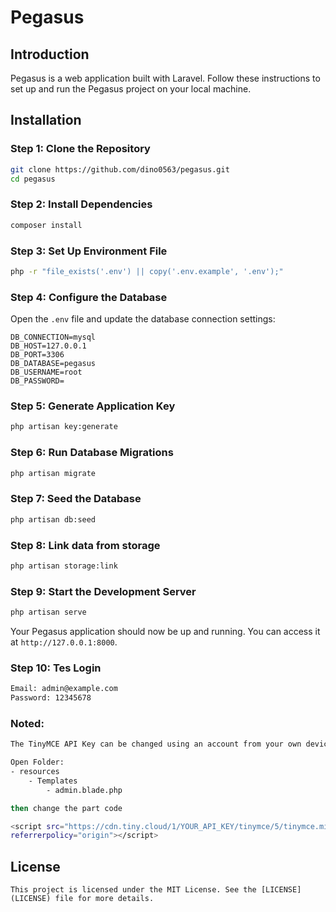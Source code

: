 # Pegasus

## Introduction

Pegasus is a web application built with Laravel. Follow these instructions to set up and run the Pegasus project on your local machine.

## Installation

### Step 1: Clone the Repository

```bash
git clone https://github.com/dino0563/pegasus.git
cd pegasus
```

### Step 2: Install Dependencies

```bash
composer install
```

### Step 3: Set Up Environment File

```bash
php -r "file_exists('.env') || copy('.env.example', '.env');"
```

### Step 4: Configure the Database

Open the `.env` file and update the database connection settings:

```dotenv
DB_CONNECTION=mysql
DB_HOST=127.0.0.1
DB_PORT=3306
DB_DATABASE=pegasus
DB_USERNAME=root
DB_PASSWORD=
```

### Step 5: Generate Application Key

```bash
php artisan key:generate
```

### Step 6: Run Database Migrations

```bash
php artisan migrate
```

### Step 7: Seed the Database

```bash
php artisan db:seed
```

### Step 8: Link data from storage

```bash
php artisan storage:link
```

### Step 9: Start the Development Server

```bash
php artisan serve
```

Your Pegasus application should now be up and running. You can access it at `http://127.0.0.1:8000`.

### Step 10: Tes Login

```bash
Email: admin@example.com
Password: 12345678
```

### Noted: 

```bash
The TinyMCE API Key can be changed using an account from your own device

Open Folder:
- resources
    - Templates
        - admin.blade.php

then change the part code

<script src="https://cdn.tiny.cloud/1/YOUR_API_KEY/tinymce/5/tinymce.min.js"
referrerpolicy="origin"></script>
```

## License
```This project is licensed under the MIT License. See the [LICENSE](LICENSE) file for more details.```


